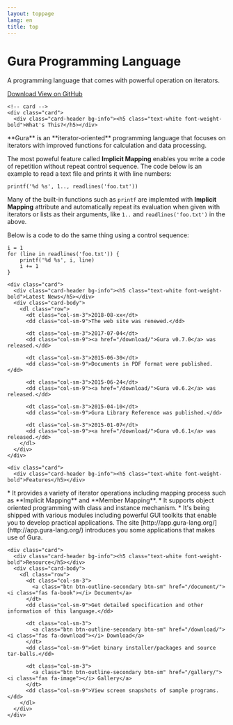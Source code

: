 ```yaml
---
layout: toppage
lang: en
title: top
---
```

<div class="jumbotron">
  <div class="container-fluid">
	<h1 class="display-4">Gura Programming Language</h1>
	<p class="lead">
	  A programming language that comes with powerful operation on iterators.
	</p>
	<p>
	  <a class="btn btn-primary" href="/download/">
		<i class="fas fa-download mr-2"></i>Download
	  </a>
	  <a class="btn btn-primary ml-2" href="https://github.com/gura-lang/gura">
		<i class="fab fa-github mr-2"></i>View on GitHub
	  </a>
	</p>
  </div>
</div>

<div class="container-fluid">
  <div class="card-deck">

	<!-- card -->
	<div class="card">
	  <div class="card-header bg-info"><h5 class="text-white font-weight-bold">What's This?</h5></div>
<div class="card-body" markdown="1">
**Gura** is an **iterator-oriented** programming language
that focuses on iterators with improved functions for calculation and data processing.

The most poweful feature called **Implicit Mapping**
enables you write a code of repetition without repeat control sequence.
The code below is an example to read a text file and prints it with line numbers:

    printf('%d %s', 1.., readlines('foo.txt'))

Many of the built-in functions such as `printf` are implemted with **Implicit Mapping** attribute
and automatically repeat its evaluation when given with iterators or lists as their arguments,
like `1..` and `readlines('foo.txt')` in the above.

Below is a code to do the same thing using a control sequence:

    i = 1
    for (line in readlines('foo.txt')) {
        printf('%d %s', i, line)
        i += 1
    }
</div>
	</div>
	<!-- card -->

<!-- card -->
	<div class="card">
	  <div class="card-header bg-info"><h5 class="text-white font-weight-bold">Latest News</h5></div>
	  <div class="card-body">
		<dl class="row">
		  <dt class="col-sm-3">2018-08-xx</dt>
		  <dd class="col-sm-9">The web site was renewed.</dd>

		  <dt class="col-sm-3">2017-07-04</dt>
		  <dd class="col-sm-9"><a href="/download/">Gura v0.7.0</a> was released.</dd>

		  <dt class="col-sm-3">2015-06-30</dt>
		  <dd class="col-sm-9">Documents in PDF format were published.</dd>

		  <dt class="col-sm-3">2015-06-24</dt>
		  <dd class="col-sm-9"><a href="/download/">Gura v0.6.2</a> was released.</dd>

		  <dt class="col-sm-3">2015-04-10</dt>
		  <dd class="col-sm-9">Gura Library Reference was published.</dd>

		  <dt class="col-sm-3">2015-01-07</dt>
		  <dd class="col-sm-9"><a href="/download/">Gura v0.6.1</a> was released.</dd>
		</dl>
	  </div>
	</div>
<!-- card -->

  </div>

  <div class="card-deck mt-3">

<!-- card -->
	<div class="card">
	  <div class="card-header bg-info"><h5 class="text-white font-weight-bold">Features</h5></div>
<div class="card-body" markdown="1">
* It provides a variety of iterator operations including mapping process
  such as **Implicit Mapping** and **Member Mapping**.
* It supports object oriented programming with class and instance mechanism.
* It's being shipped with various modules including powerful GUI toolkits
  that enable you to develop practical applications.
  The site [http://app.gura-lang.org/](http://app.gura-lang.org/) introduces you
  some applications that makes use of Gura.
</div>
	</div>
<!-- card -->

<!-- card -->
	<div class="card">
	  <div class="card-header bg-info"><h5 class="text-white font-weight-bold">Resource</h5></div>
	  <div class="card-body">
		<dl class="row">
		  <dt class="col-sm-3">
			<a class="btn btn-outline-secondary btn-sm" href="/document/"><i class="fas fa-book"></i> Document</a>
		  </dt>
		  <dd class="col-sm-9">Get detailed specification and other information of this language.</dd>

		  <dt class="col-sm-3">
			<a class="btn btn-outline-secondary btn-sm" href="/download/"><i class="fas fa-download"></i> Download</a>
		  </dt>
		  <dd class="col-sm-9">Get binary installer/packages and source tar-balls.</dd>

		  <dt class="col-sm-3">
			<a class="btn btn-outline-secondary btn-sm" href="/gallery/"><i class="fas fa-image"></i> Gallery</a>
		  </dt>
		  <dd class="col-sm-9">View screen snapshots of sample programs.</dd>
		</dl>
	  </div>
	</div>
<!-- card -->

  </div>
</div>

